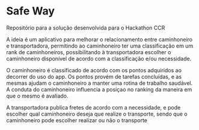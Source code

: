 # Safe Way
Repositório para a solução desenvolvida para o Hackathon CCR

A ideia é um aplicativo para melhorar o relacionamento entre caminhoneiro e transportadora, permitindo ao caminhoneiro ter uma classificação em um rank de caminhoneiros, possibilitando à transportadora escolher o caminhoneiro disponível de acordo com a classificação e/ou necessidade.

O caminhoneiro é classificado de acordo com os pontos adquiridos ao decorrer do uso do app. Os pontos provém de tarefas concluídas, e as mesmas ajudam o caminhoneiro a manter uma rotina de trabalho saudável.
A conduta do caminhoneiro influencia a posiçao no ranking da maneira em que o mesmo é avaliado.

A transportadora publica fretes de acordo com a necessidade, e pode escolher qual caminhoneiro deseja que realize o transporte, sendo que o caminhoneiro pode escolher realizar ou não o transporte
